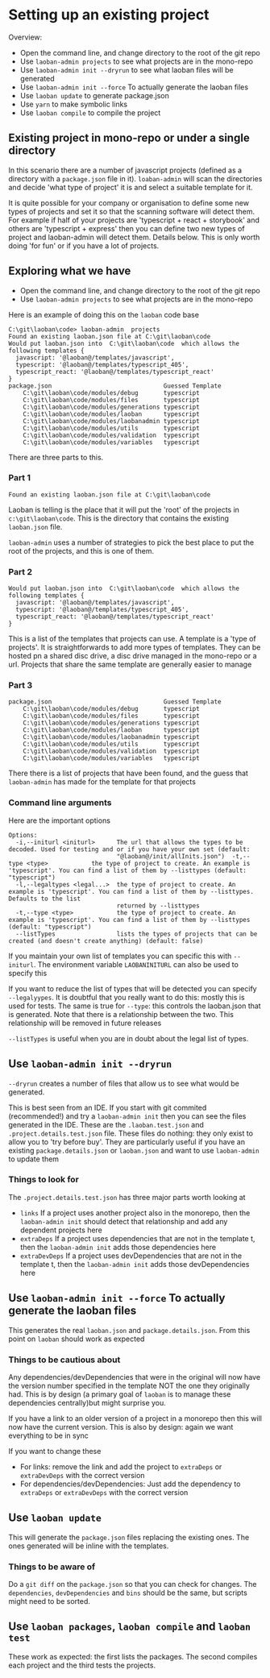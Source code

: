 # Setting up an existing project

Overview:
* Open the command line, and change directory to the root of the git repo
* Use `laoban-admin projects` to see what projects are in the mono-repo
* Use `laoban-admin init --dryrun` to see what laoban files will be generated
* Use `laoban-admin init --force` To actually generate the laoban files
* Use `laoban update` to generate package.json
* Use `yarn` to make symbolic links
* Use `laoban compile` to compile the project

## Existing project in mono-repo or under a single directory

In this scenario there are a number of javascript projects (defined as a directory
with a `package.json` file in it). `loaban-admin` will scan the directories
and decide 'what type of project' it is and select a suitable template for it.

It is quite possible for your company or organisation to define some new types of projects
and set it so that the scanning software will detect them. For example if half of your
projects are 'typescript + react + storybook' and others are 'typescript + express' then
you can define two new types of project and laoban-admin will detect them. Details below.
This is only worth doing 'for fun' or if you have a lot of projects.

## Exploring what we have

* Open the command line, and change directory to the root of the git repo
* Use `laoban-admin projects` to see what projects are in the mono-repo

Here is an example of doing this on the `laoban` code base
```shell
C:\git\laoban\code> laoban-admin  projects
Found an existing laoban.json file at C:\git\laoban\code
Would put laoban.json into  C:\git\laoban\code  which allows the following templates {
  javascript: '@laoban@/templates/javascript',
  typescript: '@laoban@/templates/typescript_405',
  typescript_react: '@laoban@/templates/typescript_react'
}
package.json                               Guessed Template
    C:\git\laoban\code/modules/debug       typescript
    C:\git\laoban\code/modules/files       typescript
    C:\git\laoban\code/modules/generations typescript
    C:\git\laoban\code/modules/laoban      typescript
    C:\git\laoban\code/modules/laobanadmin typescript
    C:\git\laoban\code/modules/utils       typescript
    C:\git\laoban\code/modules/validation  typescript
    C:\git\laoban\code/modules/variables   typescript
```

There are three parts to this.
### Part 1
```shell
Found an existing laoban.json file at C:\git\laoban\code
```
Laoban is telling is the place that it will put the 'root' of the projects in `c:\git\laoban\code`.
This is the directory that contains the existing `laoban.json` file.

`laoban-admin` uses a number of strategies to pick the best place to put the
root of the projects, and this is one of them.

### Part 2
```shell
Would put laoban.json into  C:\git\laoban\code  which allows the following templates {
  javascript: '@laoban@/templates/javascript',
  typescript: '@laoban@/templates/typescript_405',
  typescript_react: '@laoban@/templates/typescript_react'
}
```
This is a list of the templates that projects can use. A template is a 'type of projects'.
It is straightforwards to add more types of templates. They can be hosted pn a shared
disc drive, a disc drive managed in the mono-repo or a url. Projects that share the same
template are generally easier to manage

### Part 3
```shell
package.json                               Guessed Template
    C:\git\laoban\code/modules/debug       typescript
    C:\git\laoban\code/modules/files       typescript
    C:\git\laoban\code/modules/generations typescript
    C:\git\laoban\code/modules/laoban      typescript
    C:\git\laoban\code/modules/laobanadmin typescript
    C:\git\laoban\code/modules/utils       typescript
    C:\git\laoban\code/modules/validation  typescript
    C:\git\laoban\code/modules/variables   typescript
```
There there is a list of projects that have been found, and the guess that `laoban-admin` has
made for the template for that projects

### Command line arguments
Here are the important options
```shell
Options:
  -i,--initurl <initurl>      The url that allows the types to be decoded. Used for testing and or if you have your own set (default:
                              "@laoban@/init/allInits.json")  -t,--type <type>            the type of project to create. An example is 'typescript'. You can find a list of them by --listtypes (default: "typescript")
  -l,--legaltypes <legal...>  the type of project to create. An example is 'typescript'. You can find a list of them by --listtypes. Defaults to the list
                              returned by --listtypes
  -t,--type <type>            the type of project to create. An example is 'typescript'. You can find a list of them by --listtypes (default: "typescript")
  --listTypes                 lists the types of projects that can be created (and doesn't create anything) (default: false)
```
If you maintain your own list of templates you can specific this with `--initurl`. The
environment variable `LAOBANINITURL` can also be used to specify this

If you want to reduce the list of types that will be detected you can specify `--legalyypes`.
It is doubtful that you really want to do this: mostly this is used for tests. The same is
true for `--type`: this controls the laoban.json that is generated. Note that there
is a relationship between the two. This relationship will be removed in future releases

`--listTypes` is useful when you are in doubt about the legal list of types.

## Use `laoban-admin init --dryrun`

`--dryrun` creates a number of files that allow us to see what would be generated.

This is best seen from an IDE. If you start with git commited (recommended!) and
try a `laoban-admin init` then you can see the files generated in the IDE. These are
the `.laoban.test.json` and `.project.details.test.json` file. These files do nothing:
they only exist to allow you to 'try before buy'. They are particularly useful if
you have an existing `package.details.json` or `laoban.json` and want to use
`laoban-admin` to update them

### Things to look for

The `.project.details.test.json` has three major parts worth looking at

* `links` If a project uses another project also in the monorepo, then the `laoban-admin init` should detect that relationship and add any  dependent projects here
* `extraDeps` If a project uses dependencies that are not in the template t, then the `laoban-admin init` adds those dependencies here
* `extraDevDeps` If a project uses devDependencies that are not in the template t, then the `laoban-admin init` adds those devDependencies here


## Use `laoban-admin init --force` To actually generate the laoban files

This generates the real `laoban.json` and  `package.details.json`. From this point on
`laoban` should work as expected

### Things to be cautious about

Any dependencies/devDependencies that were in the original will now have the version
number specified in the template NOT the one they originally had. This is by design
(a primary goal of `laoban` is to manage these dependencies centrally)but might surprise you.

If you have a link to an older version of a project in a monorepo then this will now
have the current version. This is also by design: again we want everything to be in sync

If you want to change these
* For links: remove the link and add the project to `extraDeps` or `extraDevDeps` with the correct version
* For dependencies/devDependencies: Just add the dependency to `extraDeps` or `extraDevDeps` with the correct version

## Use `laoban update`

This will generate the `package.json` files replacing the existing ones. The
ones generated will be inline with the templates.

### Things to be aware of

Do a `git diff` on the `package.json` so that you can check for changes.
The `dependencies`, `devDependencies` and `bins` should be the same, but
scripts might need to be sorted.

## Use `laoban packages`, `laoban compile` and `laoban test`

These work as expected: the first lists the packages. The second compiles each project
and the third tests the projects.

